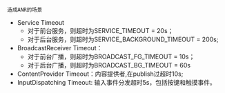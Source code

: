 ~~~
造成ANR的场景
~~~

- Service Timeout
    - 对于前台服务，则超时为SERVICE_TIMEOUT = 20s；
    - 对于后台服务，则超时为SERVICE_BACKGROUND_TIMEOUT = 200s;
- BroadcastReceiver Timeout：
    - 对于前台广播，则超时为BROADCAST_FG_TIMEOUT = 10s；
    - 对于后台广播，则超时为BROADCAST_BG_TIMEOUT = 60s
- ContentProvider Timeout：内容提供者,在publish过超时10s;
- InputDispatching Timeout: 输入事件分发超时5s，包括按键和触摸事件。